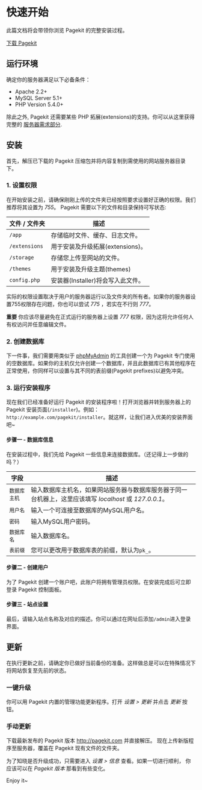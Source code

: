<!--
 * @author PCDotFan
 -->
# 快速开始

<p class="uk-article-lead">此篇文档将会带领你浏览 Pagekit 的完整安装过程。</p>

<a class="uk-button uk-button-large uk-button-primary" href="http://pagekit.com">下载 Pagekit</a>

## 运行环境

确定你的服务器满足以下必备条件：

- Apache 2.2+
- MySQL Server 5.1+
- PHP Version 5.4.0+

除此之外, Pagekit 还需要某些 PHP 拓展(extensions)的支持。你可以从这里获得完整的 [服务器需求部分](troubleshooting.md).

## 安装

首先，解压已下载的 Pagekit 压缩包并将内容复制到需使用的网站服务器目录下。

### 1. 设置权限

在开始安装之前，请确保刚刚上传的文件夹已经按照要求设置好正确的权限。我们推荐将其设置为 *755*。 Pagekit 需要以下的文件和目录保持可写状态:

| 文件 / 文件夹    |     描述    |
|------------------|-------------|
| `/app`           | 存储临时文件、缓存、日志文件。                |
| `/extensions`    | 用于安装及升级拓展(extensions)。              |
| `/storage`       | 存储您上传至网站的文件。                      |
| `/themes`        | 用于安装及升级主题(themes)                    |
| `config.php`     | 安装器(Installer)将会写入此文件。             |

实际的权限设置取决于用户的服务器运行以及文件夹的所有者。如果你的服务器设置755权限存在问题，你也可以尝试 *775* ，若实在不行则 *777*。

**重要** 你应该尽量避免在正式运行的服务器上设置 *777* 权限，因为这将允许任何人有权访问并任意编辑文件。

### 2. 创建数据库

下一件事，我们需要用类似于 [phpMyAdmin](http://http://www.phpmyadmin.net/) 的工具创建一个为 Pagekit 专门使用的空数据库。如果你的主机仅允许创建一个数据库，并且此数据库已有其他程序在正常使用，你同样可以设置与其不同的表前缀(Pagekit prefixes)以避免冲突。

### 3. 运行安装程序

现在我们已经准备好运行 Pagekit 的安装程序啦！打开浏览器并转到服务器上的 Pagekit 安装页面(`/installer`)。例如：`http://example.com/pagekit/installer`。就这样，让我们进入优美的安装界面吧~

#### 步骤一 - 数据库信息

在安装过程中，我们先给 Pagekit 一些信息来连接数据库。（还记得上一步做的吗？）

| 字段 | 描述 |
|-------|-------------|
| `数据库主机`     | 输入数据库主机名，如果网站服务器与数据库服务器于同一台机器上，这里应该填写 *localhost* 或 *127.0.0.1*。 |
| `用户名`     | 输入一个可连接至数据库的MySQL用户名。 |
| `密码` | 输入MySQL用户密码。                  |
| `数据库名` | 输入数据库名。                                |
| `表前缀` | 您可以更改用于数据库表的前缀，默认为`pk_`。  |

#### 步骤二 - 创建用户

为了 Pagekit 创建一个账户吧，此账户将拥有管理员权限。在安装完成后可立即登录 Pagekit 控制面板。

#### 步骤三 - 站点设置

最后，请输入站点名称及对应的描述。你可以通过在网址后添加`/admin`进入登录界面。

## 更新

在执行更新之前，请确定你已做好当前备份的准备。这样做总是可以在特殊情况下将网站恢复至先前的状态。

### 一键升级

你可以用 Pagekit 内置的管理功能更新程序。打开 *设置 > 更新* 并点击 *更新* 按钮。

### 手动更新

下载最新发布的 Pagekit 版本 http://pagekit.com 并直接解压。
现在上传新版程序至服务器，覆盖在 Pagekit 现有文件的文件夹。

为了知晓是否升级成功，只需要进入 *设置 > 信息* 查看。如果一切进行顺利， 你应该可以在 *Pagekit 版本* 那看到有些变化。

Enjoy it~
